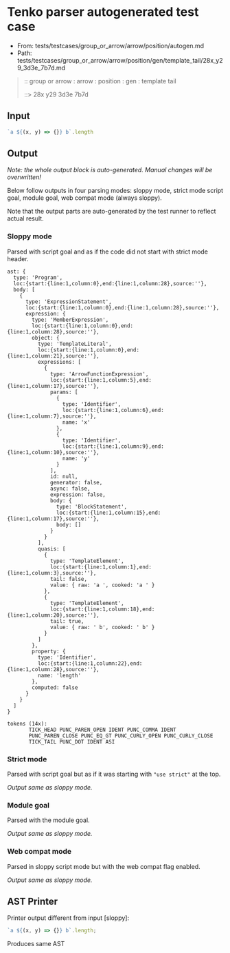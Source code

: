 # Tenko parser autogenerated test case

- From: tests/testcases/group_or_arrow/arrow/position/autogen.md
- Path: tests/testcases/group_or_arrow/arrow/position/gen/template_tail/28x_y29_3d3e_7b7d.md

> :: group or arrow : arrow : position : gen : template tail
>
> ::> 28x y29 3d3e 7b7d

## Input


`````js
`a ${(x, y) => {}} b`.length
`````

## Output

_Note: the whole output block is auto-generated. Manual changes will be overwritten!_

Below follow outputs in four parsing modes: sloppy mode, strict mode script goal, module goal, web compat mode (always sloppy).

Note that the output parts are auto-generated by the test runner to reflect actual result.

### Sloppy mode

Parsed with script goal and as if the code did not start with strict mode header.

`````
ast: {
  type: 'Program',
  loc:{start:{line:1,column:0},end:{line:1,column:28},source:''},
  body: [
    {
      type: 'ExpressionStatement',
      loc:{start:{line:1,column:0},end:{line:1,column:28},source:''},
      expression: {
        type: 'MemberExpression',
        loc:{start:{line:1,column:0},end:{line:1,column:28},source:''},
        object: {
          type: 'TemplateLiteral',
          loc:{start:{line:1,column:0},end:{line:1,column:21},source:''},
          expressions: [
            {
              type: 'ArrowFunctionExpression',
              loc:{start:{line:1,column:5},end:{line:1,column:17},source:''},
              params: [
                {
                  type: 'Identifier',
                  loc:{start:{line:1,column:6},end:{line:1,column:7},source:''},
                  name: 'x'
                },
                {
                  type: 'Identifier',
                  loc:{start:{line:1,column:9},end:{line:1,column:10},source:''},
                  name: 'y'
                }
              ],
              id: null,
              generator: false,
              async: false,
              expression: false,
              body: {
                type: 'BlockStatement',
                loc:{start:{line:1,column:15},end:{line:1,column:17},source:''},
                body: []
              }
            }
          ],
          quasis: [
            {
              type: 'TemplateElement',
              loc:{start:{line:1,column:1},end:{line:1,column:3},source:''},
              tail: false,
              value: { raw: 'a ', cooked: 'a ' }
            },
            {
              type: 'TemplateElement',
              loc:{start:{line:1,column:18},end:{line:1,column:20},source:''},
              tail: true,
              value: { raw: ' b', cooked: ' b' }
            }
          ]
        },
        property: {
          type: 'Identifier',
          loc:{start:{line:1,column:22},end:{line:1,column:28},source:''},
          name: 'length'
        },
        computed: false
      }
    }
  ]
}

tokens (14x):
       TICK_HEAD PUNC_PAREN_OPEN IDENT PUNC_COMMA IDENT
       PUNC_PAREN_CLOSE PUNC_EQ_GT PUNC_CURLY_OPEN PUNC_CURLY_CLOSE
       TICK_TAIL PUNC_DOT IDENT ASI
`````

### Strict mode

Parsed with script goal but as if it was starting with `"use strict"` at the top.

_Output same as sloppy mode._

### Module goal

Parsed with the module goal.

_Output same as sloppy mode._

### Web compat mode

Parsed in sloppy script mode but with the web compat flag enabled.

_Output same as sloppy mode._

## AST Printer

Printer output different from input [sloppy]:

````js
`a ${(x, y) => {}} b`.length;
````

Produces same AST
